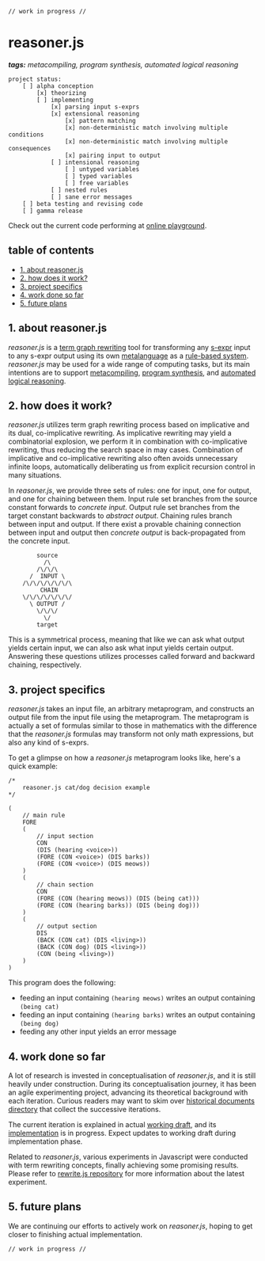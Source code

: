 ```
// work in progress //
```

# reasoner.js

_**tags:** metacompiling, program synthesis, automated logical reasoning_

```
project status:
    [ ] alpha conception
        [x] theorizing
        [ ] implementing
            [x] parsing input s-exprs
            [x] extensional reasoning
                [x] pattern matching
                [x] non-deterministic match involving multiple conditions
                [x] non-deterministic match involving multiple consequences
                [x] pairing input to output
            [ ] intensional reasoning
                [ ] untyped variables
                [ ] typed variables
                [ ] free variables
            [ ] nested rules
            [ ] sane error messages
    [ ] beta testing and revising code
    [ ] gamma release
```

Check out the current code performing at [online playground](https://symbolverse.github.io/reasoner.js/playground/).

## table of contents

- [1. about reasoner.js](#1-about-reasoner.js)
- [2. how does it work?](#2-how-does-it-work)
- [3. project specifics](#3-project-specifics)
- [4. work done so far](#4-work-done-so-far)
- [5. future plans](#5-future-plans)

## 1. about reasoner.js

*reasoner.js* is a [term graph rewriting](https://en.wikipedia.org/wiki/Graph_rewriting#Term_graph_rewriting) tool for transforming any [s-expr](https://en.wikipedia.org/wiki/S-expression) input to any s-expr output using its own [metalanguage](https://en.wikipedia.org/wiki/Metalanguage) as a [rule-based system](https://en.wikipedia.org/wiki/Rule-based_system). *reasoner.js* may be used for a wide range of computing tasks, but its main intentions are to support [metacompiling](https://en.wikipedia.org/wiki/Compiler-compiler), [program synthesis](https://en.wikipedia.org/wiki/Program_synthesis), and [automated logical reasoning](https://en.wikipedia.org/wiki/Automated_reasoning).

## 2. how does it work?

*reasoner.js* utilizes term graph rewriting process based on implicative and its dual, co-implicative rewriting. As implicative rewriting may yield a combinatorial explosion, we perform it in combination with co-implicative rewriting, thus reducing the search space in may cases. Combination of implicative and co-implicative rewriting also often avoids unnecessary infinite loops, automatically deliberating us from explicit recursion control in many situations.

In *reasoner.js*, we provide three sets of rules: one for input, one for output, and one for chaining between them. Input rule set branches from the source constant forwards to *concrete input*. Output rule set branches from the target constant backwards to *abstract output*. Chaining rules branch between input and output. If there exist a provable chaining connection between input and output then *concrete output* is back-propagated from the concrete input.

```
        source
          /\
        /\/\/\
      /  INPUT \
    /\/\/\/\/\/\/\
         CHAIN    
    \/\/\/\/\/\/\/
      \ OUTPUT /
        \/\/\/
          \/
        target
```

This is a symmetrical process, meaning that like we can ask what output yields certain input, we can also ask what input yields certain output. Answering these questions utilizes processes called forward and backward chaining, respectively.

## 3. project specifics

*reasoner.js* takes an input file, an arbitrary metaprogram, and constructs an output file from the input file using the metaprogram. The metaprogram is actually a set of formulas similar to those in mathematics with the difference that the *reasoner.js* formulas may transform not only math expressions, but also any kind of s-exprs.

To get a glimpse on how a *reasoner.js* metaprogram looks like, here's a quick example:

```
/*
    reasoner.js cat/dog decision example
*/

(
    // main rule
    FORE
    (
        // input section
        CON
        (DIS (hearing <voice>))
        (FORE (CON <voice>) (DIS barks))
        (FORE (CON <voice>) (DIS meows))
    )
    (
        // chain section
        CON
        (FORE (CON (hearing meows)) (DIS (being cat)))
        (FORE (CON (hearing barks)) (DIS (being dog)))
    )
    (
        // output section
        DIS
        (BACK (CON cat) (DIS <living>))
        (BACK (CON dog) (DIS <living>))
        (CON (being <living>))
    )
)
```

This program does the following:

- feeding an input containing `(hearing meows)` writes an output containing `(being cat)`
- feeding an input containing `(hearing barks)` writes an output containing `(being dog)`
- feeding any other input yields an error message

## 4. work done so far

A lot of research is invested in conceptualisation of *reasoner.js*, and it is still heavily under construction. During its conceptualisation journey, it has been an agile experimenting project, advancing its theoretical background with each iteration. Curious readers may want to skim over [historical documents directory](https://github.com/symbolverse/reasoner.js/tree/master/history) that collect the successive iterations.

The current iteration is explained in actual [working draft](draft/reasoner.md), and its [implementation](https://symbolverse.github.io/reasoner.js/playground/) is in progress. Expect updates to working draft during implementation phase.

Related to *reasoner.js*, various experiments in Javascript were conducted with term rewriting concepts, finally achieving some promising results. Please refer to [rewrite.js repository](https://github.com/contrast-zone/rewrite.js) for more information about the latest experiment.

## 5. future plans

We are continuing our efforts to actively work on *reasoner.js*, hoping to get closer to finishing actual implementation.

```
// work in progress //
```

